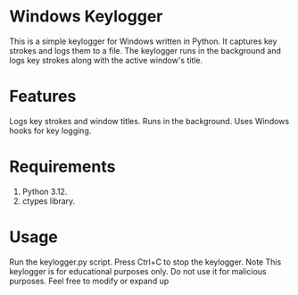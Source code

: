 # Windows Keylogger
This is a simple keylogger for Windows written in Python. It captures key strokes and logs them to a file. The keylogger runs in the background and logs key strokes along with the active window's title.

# Features

Logs key strokes and window titles.
Runs in the background.
Uses Windows hooks for key logging.

# Requirements

1. Python 3.12.
2. ctypes library.

# Usage
Run the keylogger.py script.
Press Ctrl+C to stop the keylogger.
Note
This keylogger is for educational purposes only. Do not use it for malicious purposes.
Feel free to modify or expand up
